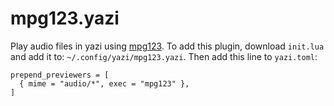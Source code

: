 # mpg123.yazi
Play audio files in yazi using [mpg123](https://www.mpg123.de/). To add this plugin, download `init.lua` and add it to: `~/.config/yazi/mpg123.yazi`. 
Then add this line to `yazi.toml`:

```
prepend_previewers = [
  { mime = "audio/*", exec = "mpg123" },
]
```
